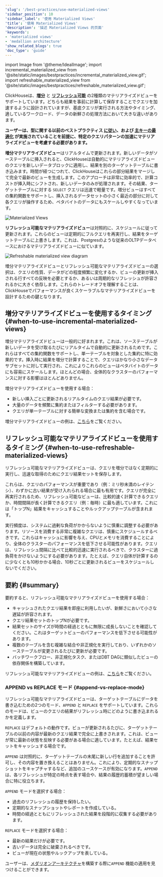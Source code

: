 ```yaml
---
'slug': '/best-practices/use-materialized-views'
'sidebar_position': 10
'sidebar_label': '使用 Materialized Views'
'title': '使用 Materialized Views'
'description': '描述 Materialized Views 的页面'
'keywords':
- 'materialized views'
- 'medallion architecture'
'show_related_blogs': true
'doc_type': 'guide'
---
```


import Image from '@theme/IdealImage';
import incremental_materialized_view from '@site/static/images/bestpractices/incremental_materialized_view.gif';
import refreshable_materialized_view from '@site/static/images/bestpractices/refreshable_materialized_view.gif';

ClickHouseは、[**増分**](/materialized-view/incremental-materialized-view) と [**リフレッシュ可能**](/materialized-view/refreshable-materialized-view) の2種類のマテリアライズドビューをサポートしています。どちらも結果を事前に計算して保存することでクエリを加速するように設計されていますが、基底クエリが実行される方法やタイミング、適しているワークロード、データの新鮮さの処理方法において大きな違いがあります。

**ユーザーは、型に関する以前のベストプラクティス [に従い](/best-practices/select-data-types)、および [主キーの最適化](/best-practices/choosing-a-primary-key) が実施されていることを前提に、特定のクエリパターンの加速にマテリアライズドビューを考慮する必要があります。**

**増分マテリアライズドビュー**はリアルタイムで更新されます。新しいデータがソーステーブルに挿入されると、ClickHouseは自動的にマテリアライズドビューのクエリを新しいデータブロックに適用し、結果を別のターゲットテーブルに書き込みます。時間が経つにつれて、ClickHouseはこれらの部分結果をマージして完全で最新のビューを生成します。このアプローチは非常に効率的で、計算コストが挿入時にシフトされ、新しいデータのみが処理されます。その結果、ターゲットテーブルに対する `SELECT` クエリは迅速で軽量です。増分ビューはすべての集約関数をサポートし、挿入されるデータセットの小さく最近の部分に対して各クエリが操作するため、ペタバイトのデータにもスケールしやすくなっています。

<Image img={incremental_materialized_view} size="lg" alt="Materialized Views" />

**リフレッシュ可能なマテリアライズドビュー**は対照的に、スケジュールに従って更新されます。これらのビューは定期的にフルクエリを再実行し、結果をターゲットテーブルに上書きします。これは、Postgresのような従来のOLTPデータベースにおけるマテリアライズドビューに似ています。

<Image img={refreshable_materialized_view} size="lg" alt="Refreshable materialized view diagram"/>

増分マテリアライズドビューとリフレッシュ可能なマテリアライズドビューの選択は、クエリの性質、データがどの程度頻繁に変化するか、ビューの更新が挿入される行すべての反映を必要とするか、あるいは周期的なリフレッシュが許容されるかに大きく依存します。これらのトレードオフを理解することは、ClickHouseでパフォーマンスが良くスケーラブルなマテリアライズドビューを設計するための鍵となります。

## 増分マテリアライズドビューを使用するタイミング {#when-to-use-incremental-materialized-views}

増分マテリアライズドビューは一般的に好まれます。これは、ソーステーブルが新しいデータを受け取るたびにリアルタイムで自動的に更新されるためです。これらはすべての集約関数をサポートし、単一テーブルを対象とした集約に特に効果的です。挿入時に結果を増分で計算することで、クエリはかなり小さなデータサブセットに対して実行され、これによりこれらのビューはペタバイトのデータにも容易にスケールします。ほとんどの場合、全体的なクラスターのパフォーマンスに対する影響はほとんどありません。

増分マテリアライズドビューを使用する場合：

- 新しい挿入ごとに更新されるリアルタイムのクエリ結果が必要です。
- 大量のデータを頻繁に集約またはフィルターする必要があります。
- クエリが単一テーブルに対する簡単な変換または集約を含む場合です。

増分マテリアライズドビューの例は、[こちら](/materialized-view/incremental-materialized-view)をご覧ください。

## リフレッシュ可能なマテリアライズドビューを使用するタイミング {#when-to-use-refreshable-materialized-views}

リフレッシュ可能なマテリアライズドビューは、クエリを増分ではなく定期的に実行し、迅速な取得のためにクエリ結果セットを保存します。

これらは、クエリのパフォーマンスが重要であり（例：ミリ秒未満のレイテンシ）、わずかに古い結果が受け入れられる場合に最も有用です。クエリが完全に再実行されるため、リフレッシュ可能なビューは、比較的速く計算できるクエリか、時間間隔が長く計算できるクエリ（例：毎時）に最も適しています。これには「トップN」結果をキャッシュすることやルックアップテーブルが含まれます。

実行頻度は、システムに過剰な負荷がかからないように慎重に調整する必要があります。リソースを消費する非常に複雑なクエリは、慎重にスケジュールするべきです。これらはキャッシュに影響を与え、CPUとメモリを消費することにより、全体のクラスターのパフォーマンスを低下させる可能性があります。クエリは、リフレッシュ間隔に比べて比較的迅速に実行されるべきで、クラスターに過負荷をかけないようにする必要があります。たとえば、クエリ自体が計算するのに少なくとも10秒かかる場合、10秒ごとに更新されるビューをスケジュールしないでください。

## 要約 {#summary}

要約すると、リフレッシュ可能なマテリアライズドビューを使用する場合：

- キャッシュされたクエリ結果を即座に利用したいが、新鮮さにおいて小さな遅延が許容されます。
- クエリ結果セットのトップNが必要です。
- 結果セットのサイズが時間の経過とともに無限に成長しないことを確認してください。これはターゲットビューのパフォーマンスを低下させる可能性があります。
- 複数のテーブルを含む複雑な結合や非正規化を実行しており、いずれかのソーステーブルが変更されるたびに更新が必要です。
- バッチワークフロー、非正規化タスク、またはDBT DAGに類似したビューの依存関係を構築しています。

リフレッシュ可能なマテリアライズドビューの例は、[こちら](/materialized-view/refreshable-materialized-view)をご覧ください。

### APPEND vs REPLACE モード {#append-vs-replace-mode}

リフレッシュ可能なマテリアライズドビューは、ターゲットテーブルにデータを書き込むための2つのモード、`APPEND` と `REPLACE` をサポートしています。これらのモードは、ビューのクエリの結果がリフレッシュ時にどのように書き込まれるかを定義します。

`REPLACE` はデフォルトの動作です。ビューが更新されるたびに、ターゲットテーブルの以前の内容が最新のクエリ結果で完全に上書きされます。これは、ビューが常に最新の状態を反映する必要がある場合に適しています。たとえば、結果セットをキャッシュする場合です。

`APPEND` は対照的に、ターゲットテーブルの末尾に新しい行を追加することを許可し、その内容を置き換えることはありません。これにより、定期的なスナップショットをキャプチャするなど、追加のユースケースが有効になります。`APPEND` は、各リフレッシュが特定の時点を表す場合や、結果の履歴的蓄積が望ましい場合に特に役立ちます。

`APPEND` モードを選択する場合：

- 過去のリフレッシュの履歴を保持したい。
- 定期的なスナップショットやレポートを作成している。
- 時間の経過とともにリフレッシュされた結果を段階的に収集する必要があります。

`REPLACE` モードを選択する場合：

- 最新の結果だけが必要です。
- 古いデータは完全に破棄されるべきです。
- ビューが現在の状態やルックアップを表している。

ユーザーは、[メダリオンアーキテクチャ](https://clickhouse.com/blog/building-a-medallion-architecture-for-bluesky-json-data-with-clickhouse)を構築する際に`APPEND` 機能の適用を見つけることができます。
